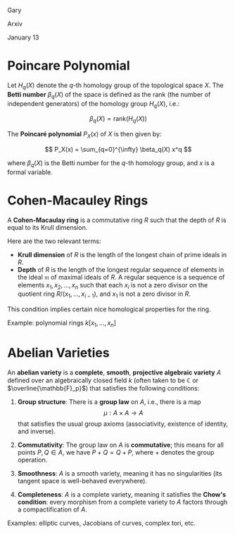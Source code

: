 <link href="../../whirlwind.css" rel="stylesheet">

<whirlheader>
    <p>Gary</p>
    <p>Arxiv</p>
    <p>January 13</p>
</whirlheader>

# Poincare Polynomial 

Let $H_q(X)$ denote the $q$-th homology group of the topological space $X$. The **Betti number** $\beta_q(X)$ of the space is defined as the rank (the number of independent generators) of the homology group $H_q(X)$, i.e.:

$$
\beta_q(X) = \text{rank}(H_q(X))
$$

The **Poincaré polynomial** $P_X(x)$ of $X$ is then given by:

$$
P_X(x) = \sum_{q=0}^{\infty} \beta_q(X) x^q
$$

where $\beta_q(X)$ is the Betti number for the $q$-th homology group, and $x$ is a formal variable.

# Cohen-Macauley Rings

A **Cohen-Macaulay ring** is a commutative ring $R$ such that the depth of $R$ is equal to its Krull dimension. 

Here are the two relevant terms: 
- **Krull dimension** of $R$ is the length of the longest chain of prime ideals in $R$.
- **Depth** of $R$ is the length of the longest regular sequence of elements in the ideal $\mathfrak{m}$ of maximal ideals of $R$. A regular sequence is a sequence of elements $x_1, x_2, \dots, x_n$ such that each $x_i$ is not a zero divisor on the quotient ring $R/(x_1, \dots, x_{i-1})$, and $x_1$ is not a zero divisor in $R$.

This condition implies certain nice homological properties for the ring.

Example: polynomial rings $k[x_1,...,x_n]$

# Abelian Varieties 

An **abelian variety** is a **complete**, **smooth**, **projective algebraic variety** $A$ defined over an algebraically closed field $k$ (often taken to be $\mathbb{C}$ or $\overline{\mathbb{F}_p}$) that satisfies the following conditions:

1. **Group structure**: There is a **group law** on $A$, i.e., there is a map
   $$
   \mu: A \times A \to A
   $$
   that satisfies the usual group axioms (associativity, existence of identity, and inverse).

2. **Commutativity**: The group law on $A$ is **commutative**; this means for all points $P, Q \in A$, we have $P + Q = Q + P$, where $+$ denotes the group operation.

3. **Smoothness**: $A$ is a smooth variety, meaning it has no singularities (its tangent space is well-behaved everywhere).

4. **Completeness**: $A$ is a complete variety, meaning it satisfies the **Chow's condition**: every morphism from a complete variety to $A$ factors through a compactification of $A$.

Examples: elliptic curves, Jacobians of curves, complex tori, etc.